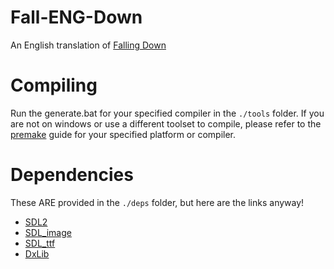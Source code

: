 # Fall-ENG-Down
An English translation of [Falling Down](http://kirisame.oboroduki.com/falling_down.html)

# Compiling
Run the generate.bat for your specified compiler in the `./tools` folder.
If you are not on windows or use a different toolset to compile,
please refer to the [premake](https://premake.github.io/) guide for your specified platform or compiler.

# Dependencies
These ARE provided in the `./deps` folder, but here are the links anyway!
- [SDL2](https://www.libsdl.org/)
- [SDL_image](https://www.libsdl.org/projects/SDL_image/)
- [SDL_ttf](https://www.libsdl.org/projects/SDL_ttf/)
- [DxLib](https://dxlib.xsrv.jp/dxdload.html)

